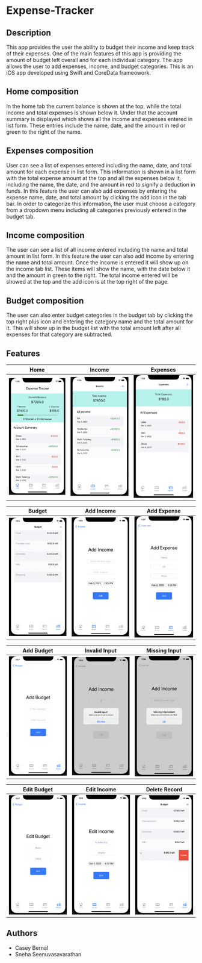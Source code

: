 # Expense-Tracker

## Description

This app provides the user the ability to budget their income and keep track of their expenses. One of the main features of this app is providing the amount of budget left overall and for each individual category. The app allows the user to add expenses, income, and budget categories. This is an iOS app developed using Swift and CoreData frameowork.

## Home composition
In the home tab the current balance is shown at the top, while the total income and total expenses is shown below it. Under that the account summary is displayed which shows all the income and expenses entered in list form. These entries include the name, date, and the amount in red or green to the right of the name. 

## Expenses composition
User can see a list of expenses entered including the name, date, and total amount for each expense in list form. This information is shown in a list form with the total expense amount at the top and all the expenses below it, including the name, the date, and the amount in red to signify a deduction in funds. 
 In this feature the user can also add expenses by entering the expense name, date, and total amount by clicking the add icon in the tab bar. In order to categorize this information, the user must choose a category from a dropdown menu including all categories previously entered in the budget tab. 

## Income composition
The user can see a list of all income entered including the name and total amount in list form. In this feature the user can also add income by entering the name and total amount.  Once the income is entered it will show up on the income tab list. These items will show the name, with the date below it and the amount in green to the right. The total income entered will be showed at the top and the add icon is at the top right of the page. 

## Budget composition
The user can also enter budget categories in the budget tab by clicking the top right plus icon and entering the category name and the total amount for it. This will show up in the budget list with the total amount left after all expenses for that category are subtracted. 


## Features

| Home                                                                                                           | Income                                                                                                          | Expenses                                                                                                          |
|---------------------------------------------------------------------------------------------------------------------------|----------------------------------------------------------------------------------------------------------------------|----------------------------------------------------------------------------------------------------------------------|
| <img src="images/home.png" width="200"> | <img src="images/income.png" width="200"> | <img src="images/expenses.png" width="200">  |


| Budget                                                                                                           | Add Income                                                                                                          | Add Expense                                                                                                          |
|---------------------------------------------------------------------------------------------------------------------------|----------------------------------------------------------------------------------------------------------------------|----------------------------------------------------------------------------------------------------------------------|
| <img src="images/budget.png" width="200"> | <img src="images/add-income.png" width="200"> | <img src="images/add-expense.png" width="200">  |


| Add Budget                                                                                                           | Invalid Input                                                                                                           | Missing Input                                                                                                          |
|---------------------------------------------------------------------------------------------------------------------------|----------------------------------------------------------------------------------------------------------------------|----------------------------------------------------------------------------------------------------------------------|
| <img src="images/add-budget.png" width="200"> | <img src="images/invalid-input.png" width="200"> | <img src="images/missing-info.png" width="200">


| Edit Budget                                                                                                           | Edit Income                                                                                                           | Delete Record                                                                                                          |
|---------------------------------------------------------------------------------------------------------------------------|----------------------------------------------------------------------------------------------------------------------|----------------------------------------------------------------------------------------------------------------------|
| <img src="images/edit-budget.png" width="200"> | <img src="images/edit-income.png" width="200"> | <img src="images/delete-budget.png" width="200">



## Authors

* Casey Bernal
* Sneha Seenuvasavarathan

